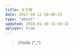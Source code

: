 ```yaml
---
title: 关于我
date: 2017-10-12 10:48:25
type: "about"
updated: 2018-01-30 15:10:32
aplayer: true
---
```


> //todo (^_^)
